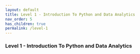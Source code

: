 ```yaml
---
layout: default
title: Level 1 - Introduction To Python and Data Analytics
nav_order: 5
has_children: true
permalink: /level-1
---
```


### Level 1 - Introduction To Python and Data Analytics